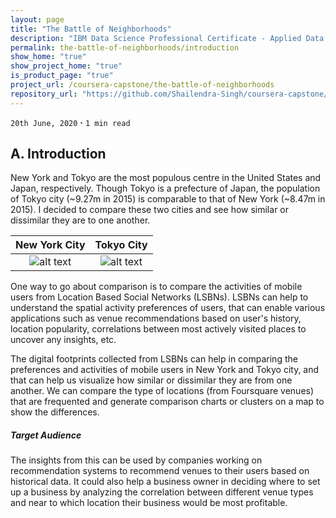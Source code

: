 ```yaml
---
layout: page
title: "The Battle of Neighborhoods"
description: "IBM Data Science Professional Certificate - Applied Data Science Capstone"
permalink: the-battle-of-neighborhoods/introduction
show_home: "true"
show_project_home: "true"
is_product_page: "true"
project_url: /coursera-capstone/the-battle-of-neighborhoods
repository_url: "https://github.com/Shailendra-Singh/coursera-capstone/tree/master/Projects/Battle%20of%20Neighbourhoods"
---
```

`20th June, 2020` **·** `1 min read`

## A. Introduction

New York and Tokyo are the most populous centre in the United States and Japan, respectively. Though Tokyo is a prefecture of Japan, the population of Tokyo city (~9.27m in 2015) is comparable to that of New York (~8.47m in 2015). I decided to compare these two cities and see how similar or dissimilar they are to one another.

New York City              |  Tokyo City
:-------------------------:|:-------------------------:
![alt text](/coursera-capstone/assets/img/nyc_night.jpeg "New York City")  |  ![alt text](/coursera-capstone/assets/img/tky_night.jpeg "Tokyo City")

One way to go about comparison is to compare the activities of mobile users from Location Based Social Networks (LSBNs). LSBNs can help to understand the spatial activity preferences of users, that can enable various applications such as venue recommendations based on user's history, location popularity, correlations between most actively visited places to uncover any insights, etc.

The digital footprints collected from LSBNs can help in comparing the preferences and activities of mobile users in New York and Tokyo city, and that can help us visualize how similar or dissimilar they are from one another. We can compare the type of locations (from Foursquare venues) that are frequented and generate comparison charts or clusters on a map to show the differences.

##### Target Audience

The insights from this can be used by companies working on recommendation systems to recommend venues to their users based on historical data. It could also help a business owner in deciding where to set up a business by analyzing the correlation between different venue types and near to which location their business would be most profitable.